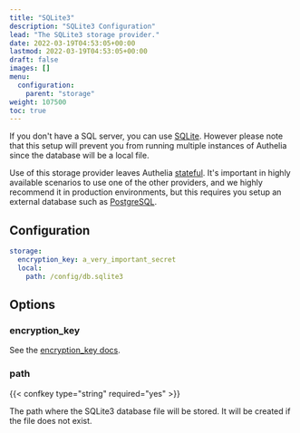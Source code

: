 ```yaml
---
title: "SQLite3"
description: "SQLite3 Configuration"
lead: "The SQLite3 storage provider."
date: 2022-03-19T04:53:05+00:00
lastmod: 2022-03-19T04:53:05+00:00
draft: false
images: []
menu:
  configuration:
    parent: "storage"
weight: 107500
toc: true
---
```


If you don't have a SQL server, you can use [SQLite](https://en.wikipedia.org/wiki/SQLite).
However please note that this setup will prevent you from running multiple
instances of Authelia since the database will be a local file.

Use of this storage provider leaves Authelia [stateful](../../overview/authorization/statelessness.md). It's important
in highly available scenarios to use one of the other providers, and we highly recommend it in production environments,
but this requires you setup an external database such as [PostgreSQL](postgres.md).

## Configuration

```yaml
storage:
  encryption_key: a_very_important_secret
  local:
    path: /config/db.sqlite3
```

## Options

### encryption_key

See the [encryption_key docs](introduction.md#encryption_key).

### path

{{< confkey type="string" required="yes" >}}

The path where the SQLite3 database file will be stored. It will be created if the file does not exist.
